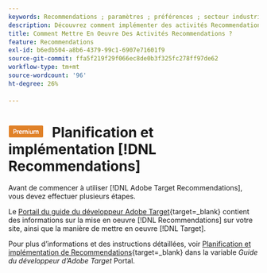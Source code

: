 ```yaml
---
keywords: Recommendations ; paramètres ; préférences ; secteur industriel vertical ; critères de filtrage incompatibles ; groupe d’hôtes par défaut ; URL de base de la miniature ; jeton API de Recommendations
description: Découvrez comment implémenter des activités Recommendations dans Adobe Target.
title: Comment Mettre En Oeuvre Des Activités Recommendations ?
feature: Recommendations
exl-id: b6edb504-a8b6-4379-99c1-6907e71601f9
source-git-commit: ffa5f219f29f066ec8de0b3f325fc278ff97de62
workflow-type: tm+mt
source-wordcount: '96'
ht-degree: 26%

---
```


# ![PREMIUM](/help/main/assets/premium.png) Planification et implémentation [!DNL Recommendations]

Avant de commencer à utiliser [!DNL Adobe Target Recommendations], vous devez effectuer plusieurs étapes.

Le [Portail du guide du développeur Adobe Target](https://developer.adobe.com/target/){target=_blank} contient des informations sur la mise en oeuvre [!DNL Recommendations] sur votre site, ainsi que la manière de mettre en oeuvre [!DNL Target].

Pour plus d’informations et des instructions détaillées, voir [Planification et implémentation de Recommendations](https://developer.adobe.com/target/implement/recommendations/){target=_blank} dans la variable *Guide du développeur d’Adobe Target* Portal.
